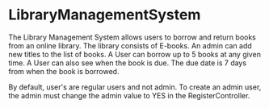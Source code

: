 # LibraryManagementSystem

The Library Management System allows users to borrow and return books from an online library. The library consists of E-books. An admin can add new titles to the list of books. A User can borrow up to 5 books at any given time. A User can also see when the book is due. The due date is 7 days from when the book is borrowed. 

By default, user's are regular users and not admin. To create an admin user, the admin must change the admin value to YES in the RegisterController.
